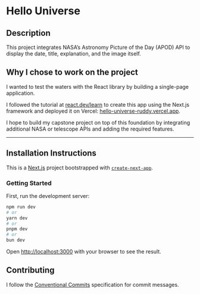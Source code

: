 # Hello Universe

## Description

This project integrates NASA’s Astronomy Picture of the Day (APOD) API to display the date, title, explanation, and the image itself.

## Why I chose to work on the project

I wanted to test the waters with the React library by building a single-page application.

I followed the tutorial at [react.dev/learn](https://react.dev/learn) to create this app using the Next.js framework and deployed it on Vercel: [hello-universe-ruddy.vercel.app](https://hello-universe-ruddy.vercel.app).

I hope to build my capstone project on top of this foundation by integrating additional NASA or telescope APIs and adding the required features.

---

## Installation Instructions

This is a [Next.js](https://nextjs.org) project bootstrapped with [`create-next-app`](https://github.com/vercel/next.js/tree/canary/packages/create-next-app).

### Getting Started

First, run the development server:

```bash
npm run dev
# or
yarn dev
# or
pnpm dev
# or
bun dev
```

Open [http://localhost:3000](http://localhost:3000) with your browser to see the result.

## Contributing

I follow the [Conventional Commits](https://www.conventionalcommits.org/) specification for commit messages.
